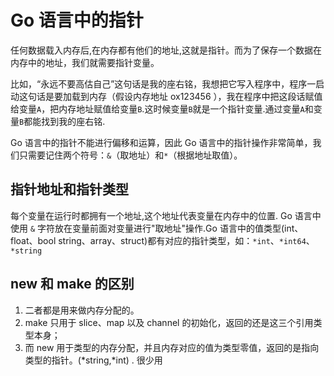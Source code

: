 # Go 语言中的指针

任何数据载入内存后,在内存都有他们的地址,这就是指针。而为了保存一个数据在内存中的地址，我们就需要指针变量。

比如，“永远不要高估自己”这句话是我的座右铭，我想把它写入程序中，程序一启动这句话是要加载到内存（假设内存地址 ox123456 ），我在程序中把这段话赋值给变量`A`，把内存地址赋值给变量`B`.这时候变量`B`就是一个指针变量.通过变量`A`和变量`B`都能找到我的座右铭.

Go 语言中的指针不能进行偏移和运算，因此 Go 语言中的指针操作非常简单，我们只需要记住两个符号：`&`（取地址）和`*`（根据地址取值）。

## 指针地址和指针类型

每个变量在运行时都拥有一个地址,这个地址代表变量在内存中的位置. Go 语言中使用 `&` 字符放在变量前面对变量进行"取地址"操作.Go 语言中的值类型(int、float、bool string、array、struct)都有对应的指针类型，如：`*int`、`*int64`、`*string`

## new 和 make 的区别

1. 二者都是用来做内存分配的。
2. make 只用于 slice、map 以及 channel 的初始化，返回的还是这三个引用类型本身；
3. 而 new 用于类型的内存分配，并且内存对应的值为类型零值，返回的是指向类型的指针。(*string,*int) . 很少用
